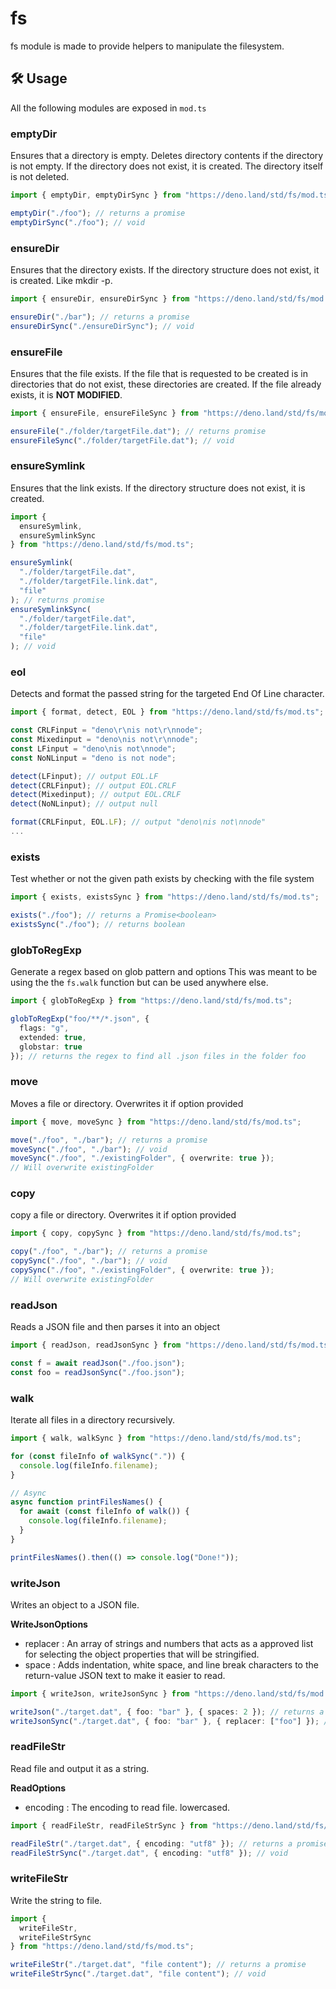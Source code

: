 # fs

fs module is made to provide helpers to manipulate the filesystem.

## 🛠️ Usage

All the following modules are exposed in `mod.ts`

### emptyDir

Ensures that a directory is empty. Deletes directory contents if the directory
is not empty. If the directory does not exist, it is created. The directory
itself is not deleted.

```ts
import { emptyDir, emptyDirSync } from "https://deno.land/std/fs/mod.ts";

emptyDir("./foo"); // returns a promise
emptyDirSync("./foo"); // void
```

### ensureDir

Ensures that the directory exists. If the directory structure does not exist, it
is created. Like mkdir -p.

```ts
import { ensureDir, ensureDirSync } from "https://deno.land/std/fs/mod.ts";

ensureDir("./bar"); // returns a promise
ensureDirSync("./ensureDirSync"); // void
```

### ensureFile

Ensures that the file exists. If the file that is requested to be created is in
directories that do not exist, these directories are created. If the file
already exists, it is **NOT MODIFIED**.

```ts
import { ensureFile, ensureFileSync } from "https://deno.land/std/fs/mod.ts";

ensureFile("./folder/targetFile.dat"); // returns promise
ensureFileSync("./folder/targetFile.dat"); // void
```

### ensureSymlink

Ensures that the link exists. If the directory structure does not exist, it is
created.

```ts
import {
  ensureSymlink,
  ensureSymlinkSync
} from "https://deno.land/std/fs/mod.ts";

ensureSymlink(
  "./folder/targetFile.dat",
  "./folder/targetFile.link.dat",
  "file"
); // returns promise
ensureSymlinkSync(
  "./folder/targetFile.dat",
  "./folder/targetFile.link.dat",
  "file"
); // void
```

### eol

Detects and format the passed string for the targeted End Of Line character.

```ts
import { format, detect, EOL } from "https://deno.land/std/fs/mod.ts";

const CRLFinput = "deno\r\nis not\r\nnode";
const Mixedinput = "deno\nis not\r\nnode";
const LFinput = "deno\nis not\nnode";
const NoNLinput = "deno is not node";

detect(LFinput); // output EOL.LF
detect(CRLFinput); // output EOL.CRLF
detect(Mixedinput); // output EOL.CRLF
detect(NoNLinput); // output null

format(CRLFinput, EOL.LF); // output "deno\nis not\nnode"
...
```

### exists

Test whether or not the given path exists by checking with the file system

```ts
import { exists, existsSync } from "https://deno.land/std/fs/mod.ts";

exists("./foo"); // returns a Promise<boolean>
existsSync("./foo"); // returns boolean
```

### globToRegExp

Generate a regex based on glob pattern and options This was meant to be using
the the `fs.walk` function but can be used anywhere else.

```ts
import { globToRegExp } from "https://deno.land/std/fs/mod.ts";

globToRegExp("foo/**/*.json", {
  flags: "g",
  extended: true,
  globstar: true
}); // returns the regex to find all .json files in the folder foo
```

### move

Moves a file or directory. Overwrites it if option provided

```ts
import { move, moveSync } from "https://deno.land/std/fs/mod.ts";

move("./foo", "./bar"); // returns a promise
moveSync("./foo", "./bar"); // void
moveSync("./foo", "./existingFolder", { overwrite: true });
// Will overwrite existingFolder
```

### copy

copy a file or directory. Overwrites it if option provided

```ts
import { copy, copySync } from "https://deno.land/std/fs/mod.ts";

copy("./foo", "./bar"); // returns a promise
copySync("./foo", "./bar"); // void
copySync("./foo", "./existingFolder", { overwrite: true });
// Will overwrite existingFolder
```

### readJson

Reads a JSON file and then parses it into an object

```ts
import { readJson, readJsonSync } from "https://deno.land/std/fs/mod.ts";

const f = await readJson("./foo.json");
const foo = readJsonSync("./foo.json");
```

### walk

Iterate all files in a directory recursively.

```ts
import { walk, walkSync } from "https://deno.land/std/fs/mod.ts";

for (const fileInfo of walkSync(".")) {
  console.log(fileInfo.filename);
}

// Async
async function printFilesNames() {
  for await (const fileInfo of walk()) {
    console.log(fileInfo.filename);
  }
}

printFilesNames().then(() => console.log("Done!"));
```

### writeJson

Writes an object to a JSON file.

**WriteJsonOptions**

- replacer : An array of strings and numbers that acts as a approved list for
  selecting the object properties that will be stringified.
- space : Adds indentation, white space, and line break characters to the
  return-value JSON text to make it easier to read.

```ts
import { writeJson, writeJsonSync } from "https://deno.land/std/fs/mod.ts";

writeJson("./target.dat", { foo: "bar" }, { spaces: 2 }); // returns a promise
writeJsonSync("./target.dat", { foo: "bar" }, { replacer: ["foo"] }); // void
```

### readFileStr

Read file and output it as a string.

**ReadOptions**

- encoding : The encoding to read file. lowercased.

```ts
import { readFileStr, readFileStrSync } from "https://deno.land/std/fs/mod.ts";

readFileStr("./target.dat", { encoding: "utf8" }); // returns a promise
readFileStrSync("./target.dat", { encoding: "utf8" }); // void
```

### writeFileStr

Write the string to file.

```ts
import {
  writeFileStr,
  writeFileStrSync
} from "https://deno.land/std/fs/mod.ts";

writeFileStr("./target.dat", "file content"); // returns a promise
writeFileStrSync("./target.dat", "file content"); // void
```
